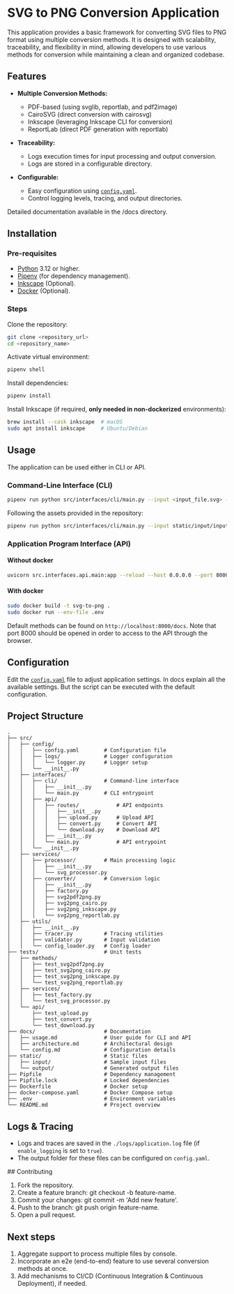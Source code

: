# SVG to PNG Conversion Application

This application provides a basic framework for converting SVG files to PNG format using multiple conversion methods. It is designed with scalability, traceability, and flexibility in mind, allowing developers to use various methods for conversion while maintaining a clean and organized codebase.


## Features

- **Multiple Conversion Methods:**
  - PDF-based (using svglib, reportlab, and pdf2image)
  - CairoSVG (direct conversion with cairosvg)
  - Inkscape (leveraging Inkscape CLI for conversion)
  - ReportLab (direct PDF generation with reportlab)

- **Traceability:**
  - Logs execution times for input processing and output conversion.
  -  Logs are stored in a configurable directory.

- **Configurable:**
  - Easy configuration using [`config.yaml`](./src/config/config.yaml).
  - Control logging levels, tracing, and output directories.

Detailed documentation available in the /docs directory.


## Installation


### Pre-requisites

- [Python](https://www.python.org/) 3.12 or higher.
- [Pipenv](https://pipenv.pypa.io/en/latest/) (for dependency management).
- [Inkscape](https://wiki.inkscape.org/wiki/Installing_Inkscape) (Optional).
- [Docker](https://docs.docker.com/engine/install/) (Optional).


### Steps

Clone the repository:

```bash
git clone <repository_url>
cd <repository_name>
```

Activate virtual environment:
```bash
pipenv shell
```

Install dependencies:

```bash
pipenv install
```

Install Inkscape (if required, **only needed in non-dockerized** environments):

```bash
brew install --cask inkscape  # macOS
sudo apt install inkscape     # Ubuntu/Debian
```

## Usage

The application can be used either in CLI or API.

### Command-Line Interface (CLI)

```bash
pipenv run python src/interfaces/cli/main.py --input <input_file.svg> --output <output_file.png>
```

Following the assets provided in the repository:

```bash
pipenv run python src/interfaces/cli/main.py --input static/input/input.svg --output static/output/output.svg
```

### Application Program Interface (API)

#### Without docker

```bash
uvicorn src.interfaces.api.main:app --reload --host 0.0.0.0 --port 8000
```

#### With docker

```bash
sudo docker build -t svg-to-png .
sudo docker run --env-file .env
```

Default methods can be found on `http://localhost:8000/docs`. Note that port 8000 should be opened in order to access to the API through the browser.

## Configuration

Edit the [`config.yaml`](./src/config/config.yaml) file to adjust application settings. In docs explain all the available settings. But the script can be executed with the default configuration.

## Project Structure

```
.
├── src/
│   ├── config/
│   │   ├── config.yaml        # Configuration file
│   │   ├── logs/              # Logger configuration
│   │   │   └── logger.py      # Logger setup
│   │   └── __init__.py
│   ├── interfaces/
│   │   ├── cli/               # Command-line interface
│   │   │   ├── __init__.py
│   │   │   └── main.py        # CLI entrypoint
│   │   ├── api/ 
│   │   │   ├── routes/            # API endpoints
│   │   │   │   ├──__init__.py
│   │   │   │   ├── upload.py      # Upload API
│   │   │   │   ├── convert.py     # Convert API
│   │   │   │   └── download.py    # Download API   
│   │   │   ├── __init__.py
│   │   │   └── main.py            # API entrypoint
│   │   └── __init__.py
│   ├── services/
│   │   ├── processor/         # Main processing logic
│   │   │   ├── __init__.py
│   │   │   └── svg_processor.py
│   │   ├── converter/         # Conversion logic
│   │   │   ├── __init__.py
│   │   │   ├── factory.py
│   │   │   ├── svg2pdf2png.py
│   │   │   ├── svg2png_cairo.py
│   │   │   ├── svg2png_inkscape.py
│   │   │   └── svg2png_reportlab.py
│   ├── utils/
│   │   ├── __init__.py
│   │   ├── tracer.py          # Tracing utilities
│   │   ├── validator.py       # Input validation
│   │   └── config_loader.py   # Config loader
├── tests/                     # Unit tests
│   ├── methods/
│   │   ├── test_svg2pdf2png.py
│   │   ├── test_svg2png_cairo.py
│   │   ├── test_svg2png_inkscape.py
│   │   └── test_svg2png_reportlab.py
│   ├── services/
│   │   ├── test_factory.py
│   │   └── test_svg_processor.py
│   └── api/
│       ├── test_upload.py
│       ├── test_convert.py
│       └── test_download.py
├── docs/                      # Documentation
│   ├── usage.md               # User guide for CLI and API
│   ├── architecture.md        # Architectural design
│   └── config.md              # Configuration details
├── static/                    # Static files
│   ├── input/                 # Sample input files
│   └── output/                # Generated output files
├── Pipfile                    # Dependency management
├── Pipfile.lock               # Locked dependencies
├── Dockerfile                 # Docker setup
├── docker-compose.yaml        # Docker Compose setup
├── .env                       # Environment variables
└── README.md                  # Project overview
```


## Logs & Tracing

- Logs and traces are saved in the `./logs/application.log` file (if `enable_logging` is set to `true`).
- The output folder for these files can be configured on `config.yaml`.


## Contributing

1. Fork the repository.
2. Create a feature branch: git checkout -b feature-name.
3. Commit your changes: git commit -m 'Add new feature'.
4. Push to the branch: git push origin feature-name.
5. Open a pull request.


## Next steps

1. Aggregate support to process multiple files by console.
2. Incorporate an e2e (end-to-end) feature to use several conversion methods at once.
3. Add mechanisms to CI/CD (Continuous Integration & Continuous Deployment), if needed.